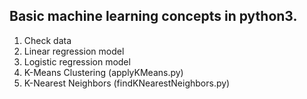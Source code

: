 <h2>Basic machine learning concepts in python3.</h2>
<ol>
  <li>Check data</li>
  <li>Linear regression model</li>
  <li>Logistic regression model</li>
  <li>K-Means Clustering (applyKMeans.py)</li>
  <li>K-Nearest Neighbors (findKNearestNeighbors.py)</li>
</ol>
